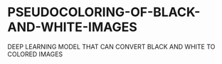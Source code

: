 # PSEUDOCOLORING-OF-BLACK-AND-WHITE-IMAGES
DEEP LEARNING MODEL THAT CAN CONVERT BLACK AND WHITE TO COLORED IMAGES
